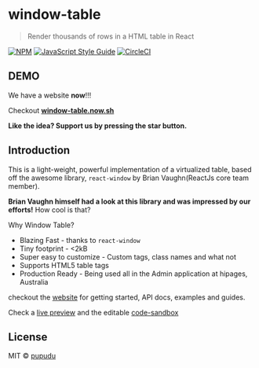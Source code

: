 # window-table

> Render thousands of rows in a HTML table in React

[![NPM](https://img.shields.io/npm/v/window-table.svg)](https://www.npmjs.com/package/window-table) 
[![JavaScript Style Guide](https://img.shields.io/badge/code_style-standard-brightgreen.svg)](https://standardjs.com)
[![CircleCI](https://circleci.com/gh/pupudu/window-table.svg?style=svg)](https://circleci.com/gh/pupudu/window-table)

## DEMO

We have a website **now**!!!

Checkout [**window-table.now.sh**](http://window-table.now.sh)

**Like the idea? Support us by pressing the star button.**

## Introduction

This is a light-weight, powerful implementation of a virtualized 
table, based off the awesome library, `react-window` 
by Brian Vaughn(ReactJs core team member).

**Brian Vaughn himself had a look at this library and was impressed
by our efforts!** How cool is that? 

Why Window Table?

* Blazing Fast - thanks to `react-window`
* Tiny footprint - <2kB
* Super easy to customize - Custom tags, class names and what not
* Supports HTML5 table tags
* Production Ready - Being used all in the Admin application at hipages, Australia

checkout the [website](http://window-table.now.sh) 
for getting started, API docs, examples and guides. 

Check a [live preview](https://6w5ov594vn.codesandbox.io/) and
the editable [code-sandbox](https://codesandbox.io/s/6w5ov594vn) 

## License

MIT © [pupudu](https://github.com/pupudu)
